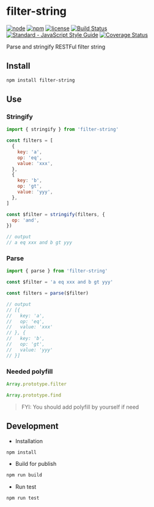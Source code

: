 # filter-string

[![node](https://img.shields.io/node/v/filter-string.svg)](https://www.npmjs.com/package/filter-string)
[![npm](https://img.shields.io/npm/v/filter-string.svg)](https://www.npmjs.com/package/filter-string)
[![license](https://img.shields.io/npm/l/filter-string.svg)](https://github.com/kagawagao/filter-string/blob/master/LICENSE)
[![Build Status](https://travis-ci.org/kagawagao/filter-string.svg?branch=master)](https://travis-ci.org/kagawagao/filter-string)
[![Standard - JavaScript Style Guide](https://img.shields.io/badge/code_style-standard-brightgreen.svg)](http://standardjs.com/)
[![Coverage Status](https://coveralls.io/repos/github/kagawagao/filter-string/badge.svg?branch=master)](https://coveralls.io/github/kagawagao/filter-string?branch=master)

Parse and stringify RESTFul filter string

## Install

```bash
npm install filter-string
```

## Use

### Stringify

```javascript
import { stringify } from 'filter-string'

const filters = [
  {
    key: 'a',
    op: 'eq',
    value: 'xxx',
  },
  {
    key: 'b',
    op: 'gt',
    value: 'yyy',
  },
]

const $filter = stringify(filters, {
  op: 'and',
})

// output
// a eq xxx and b gt yyy
```

### Parse

```javascript
import { parse } from 'filter-string'

const $filter = 'a eq xxx and b gt yyy'

const filters = parse($filter)

// output
// [{
//   key: 'a',
//   op: 'eq',
//   value: 'xxx'
// }, {
//   key: 'b',
//   op: 'gt',
//   value: 'yyy'
// }]
```

### Needed polyfill

```javascript
Array.prototype.filter
```

```javascript
Array.prototype.find
```

> FYI: You should add polyfill by yourself if need

## Development

- Installation

```bash
npm install
```

- Build for publish

```bash
npm run build
```

- Run test

```bash
npm run test
```
